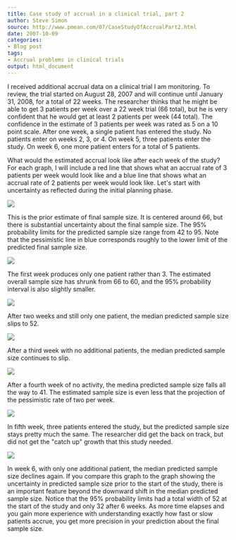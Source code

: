 ```yaml
---
title: Case study of accrual in a clinical trial, part 2
author: Steve Simon
source: http://www.pmean.com/07/CaseStudyOfAccrualPart2.html
date: 2007-10-09
categories:
- Blog post
tags:
- Accrual problems in clinical trials
output: html_document
---
```


I received additional accrual data on a clinical trial I am
monitoring. To review, the trial started on August 28, 2007 and will
continue until January 31, 2008, for a total of 22 weeks. The
researcher thinks that he might be able to get 3 patients per week
over a 22 week trial (66 total), but he is very confident that he
would get at least 2 patients per week (44 total). The confidence in
the estimate of 3 patients per week was rated as 5 on a 10 point
scale. After one week, a single patient has entered the study. No
patients enter on weeks 2, 3, or 4. On week 5, three patients enter
the study. On week 6, one more patient enters for a total of 5
patients.

<!---More--->

What would the estimated accrual look like after each week of the
study? For each graph, I will include a red line that shows what an
accrual rate of 3 patients per week would look like and a blue line
that shows what an accrual rate of 2 patients per week would look
like. Let's start with uncertainty as reflected during the initial
planning phase.

![](http://www.pmean.com/images/images/07/CaseStudyOfAccrualPart201.gif)

This is the prior estimate of final sample size. It is centered around
66, but there is substantial uncertainty about the final sample size.
The 95% probability limits for the predicted sample size range from 42
to 95. Note that the pessimistic line in blue corresponds roughly to
the lower limit of the predicted final sample size.

![](http://www.pmean.com/images/images/07/CaseStudyOfAccrualPart202.gif)

The first week produces only one patient rather than 3. The estimated
overall sample size has shrunk from 66 to 60, and the 95% probability
interval is also slightly smaller.

![](http://www.pmean.com/images/images/07/CaseStudyOfAccrualPart203.gif)

After two weeks and still only one patient, the median predicted
sample size slips to 52.

![](http://www.pmean.com/images/images/07/CaseStudyOfAccrualPart204.gif)

After a third week with no additional patients, the median predicted
sample size continues to slip.

![](http://www.pmean.com/images/images/07/CaseStudyOfAccrualPart205.gif)

After a fourth week of no activity, the medina predicted sample size
falls all the way to 41. The estimated sample size is even less that
the projection of the pessimistic rate of two per week.

![](http://www.pmean.com/images/images/07/CaseStudyOfAccrualPart206.gif)

In fifth week, three patients entered the study, but the predicted
sample size stays pretty much the same. The researcher did get the
back on track, but did not get the "catch up" growth that this study
needed.

![](http://www.pmean.com/images/images/07/CaseStudyOfAccrualPart207.gif)

In week 6, with only one additional patient, the median predicted
sample size declines again. If you compare this graph to the graph
showing the uncertainty in predicted sample size prior to the start of
the study, there is an important feature beyond the downward shift in
the median predicted sample size. Notice that the 95% probability
limits had a total width of 52 at the start of the study and only 32
after 6 weeks. As more time elapses and you gain more experience with
understanding exactly how fast or slow patients accrue, you get more
precision in your prediction about the final sample size.

